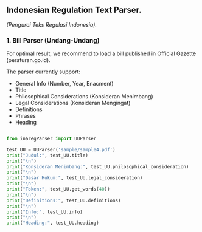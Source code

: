 ## Indonesian Regulation Text Parser.

_(Pengurai Teks Regulasi Indonesia)._

### 1. Bill Parser (Undang-Undang)

For optimal result, we recommend to load a bill published in Official Gazette (peraturan.go.id).

The parser currently support:

- General Info (Number, Year, Enacment)
- Title
- Philosophical Considerations (Konsideran Menimbang)
- Legal Considerations (Konsideran Mengingat)
- Definitions
- Phrases
- Heading

```python

from inaregParser import UUParser

test_UU = UUParser('sample/sample4.pdf')
print("Judul:", test_UU.title)
print("\n")
print("Konsideran Menimbang:", test_UU.philosophical_consideration)
print("\n")
print("Dasar Hukum:", test_UU.legal_consideration)
print("\n")
print("Token:", test_UU.get_words(40))
print("\n")
print("Definitions:", test_UU.definitions)
print("\n")
print("Info:", test_UU.info)
print("\n")
print("Heading:", test_UU.heading)


```
